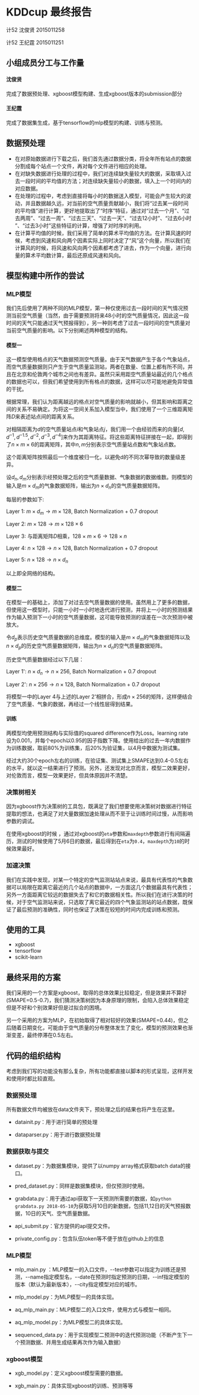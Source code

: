 # KDDcup 最终报告 

计52 沈俊贤 2015011258

计52 王纪霆 2015011251

## 小组成员分工与工作量 

#### 沈俊贤

完成了数据预处理、xgboost模型构建、生成xgboost版本的submission部分

#### 王纪霆

完成了数据集生成，基于tensorflow的mlp模型的构建、训练与预测。

## 数据预处理

- 在对原始数据进行下载之后，我们首先通过数据分类，将全年所有站点的数据分割成每个站点一个文件，再对每个文件进行相应的处理。
- 在对缺失数据进行处理的过程中，我们对连续缺失量较大的数据，采取填入过去一段时间的平均值的方法；对连续缺失量较小的数据，填入上一个时间内的对应数据。
- 在处理的过程中，考虑到直接将每小时的数据送入模型，可能会产生较大的波动，并且数据越久远，对当前的空气质量贡献越小，我们将“过去某一段时间的平均值”进行计算，更好地提取出了“时序”特征，通过对“过去一个月”、“过去两周”、“过去一周”、“过去三天”、“过去一天”、“过去12小时”、“过去6小时 ”、“过去3小时”这些特征的计算，增强了对时序的利用。
- 在计算平均值的时候，我们采用了简单的算术平均值的方法。在计算风速的时候，考虑到风速和风向两个因素实际上同时决定了“风”这个向量，所以我们在计算风的时候，将风速和风向两个因素都考虑了进去，作为一个向量，进行向量的算术平均数计算，最后还原成风速和风向。

## 模型构建中所作的尝试 

### MLP模型

我们先后使用了两种不同的MLP模型，第一种仅使用过去一段时间的天气情况预测当前空气质量（当然，由于需要预测将来48小时的空气质量情况，因此这一段时间的天气只能通过天气预报得到），另一种则考虑了过去一段时间的空气质量对当前空气质量的影响。以下分别阐述两种模型的结构。

#### 模型一

这一模型使用格点的天气数据预测空气质量。由于天气数据产生于各个气象站点，而空气质量数据则只产生于空气质量监测站，两者在数量、位置上都有所不同，并且在北京和伦敦两个城市之间也有差异。虽然只采用距空气质量站最近的几个格点的数据也可以，但我们希望使用到所有格点的数据，这样可以尽可能地避免异常值的干扰。

根据常理，我们认为距离越远的格点对空气质量的影响就越小，但其影响和距离之间的关系不易确定。为将这一空间关系加入模型当中，我们使用了一个三维距离矩阵$D$来表述站点间的距离关系。

对相隔距离为$d$的空气质量站点$i$和气象站点$j$，我们用一个由经验而来的向量$[d, d^{-1}, d^{-1.5}, d^{-2}, d^{-3}, d^{-4} ]$来作为其距离特征。将这些距离特征拼接在一起，即得到了$n \times m \times 6$的距离矩阵，其中$n, m$分别表示空气质量站点数和气象站点数。

这个距离矩阵按照最后一个维度被归一化，以避免d的不同次幂导致的数量级差异。

设$d_n, d_m$分别表示经预处理之后的空气质量数据、气象数据的数据维数。则模型的输入是$m \times d_m$的气象数据矩阵，输出为$n \times d_n$的空气质量数据矩阵。

每层的参数如下:

Layer 1: $m \times d_m \to m \times 128$, Batch Normalization + 0.7 dropout

Layer 2: $m \times 128 \to m \times 128 \times 6$

Layer 3: 与距离矩阵$D$相乘，$128 \times m \times 6 \to 128 \times n$

Layer 4: $n \times 128 \to n \times 128$, Batch Normalization + 0.7 dropout

Layer 5: $n \times 128 \to n \times d_n$

以上即全网络的结构。

#### 模型二

在模型一的基础上，添加了对过去空气质量数据的使用。虽然用上了更多的数据，但使用这一模型时，只能一小时一小时地迭代进行预测，并将上一小时的预测结果作为输入预测下一小时的空气质量数据，这可能导致预测的误差在一次次预测中被放大。

令$d_p$表示历史空气质量数据的总维度。模型的输入是$m \times d_m$的气象数据矩阵以及$n\times d_p$的历史空气质量数据矩阵，输出为$n \times d_n$的空气质量数据矩阵。

历史空气质量数据经过以下几层：

Layer 1': $n \times d_n \to n \times 256$, Batch Normalization + 0.7 dropout

Layer 2': $n \times 256 \to n \times 128$, Batch Normalization + 0.7 dropout

将模型一中的Layer 4与上述的Layer 2'相拼合，形成$n \times 256$的矩阵，这样便结合了空气质量、气象的数据，再经过一个线性层得到结果。

#### 训练

两模型均使用预测结构与实际值的squared difference作为Loss。learning rate设为0.001，并每个epoch以0.95的因子指数下降。使用给出的过去一年内数据作为训练数据，取前80%为训练集，后20%为验证集，以4月中数据为测试集。

经过大约30个epoch左右的训练，在验证集、测试集上SMAPE达到0.4-0.5左右的水平，就以这一结果进行了预测。另外，还发现对北京而言，模型二效果更好，对伦敦而言，模型一效果更好，但具体原因并不清楚。

### 决策树相关

因为xgboost作为决策树的工具包，既满足了我们想要使用决策树对数据进行特征提取的想法，也满足了对大量数据加速处理从而不至于让训练时间过慢，从而影响参数的调试。

在使用xgboost的时候 ，通过对xgboost的`eta`参数和`maxdepth`参数进行有间隔遍历，测试的时候使用了5月6日的数据，最后得到在`eta`为`0.4`，`maxdepth`为`10`的时候效果最好。

### 加速决策 

我们在实践中发现，对某一个特定的空气监测站站点来说，最具有代表性的气象数据可以局限在距离它最近的几个站点的数据中，一方面这几个数据最具有代表性；另外一方面距离它较远的数据失去了和它的数据相关性。所以我们在进行决策的时候，对于空气监测站来说，只选取了离它最近的四个气象监测站的站点数据，既保证了最后预测的准确性，同时也保证了决策在较短的时间内完成训练和预测。

## 使用的工具

- xgboost
- tensorflow
- scikit-learn

## 最终采用的方案

我们采用的一个方案是xgboost，取得的总体效果比较稳定，但是效果并不算好(SMAPE=0.5-0.7)，我们猜测决策树因为本身原理的限制，会陷入总体效果稳定但是不好和个别效果好但是过拟合的困境。

另一个采用的方案为MLP，在初始取得了相对较好的效果(SMAPE=0.44)，但之后随着日期变化，可能由于空气质量的分布整体发生了变化，模型的预测效果也渐渐变差，最终停滞在0.5左右。

##  代码的组织结构

考虑到我们写的功能没有那么复杂，所有功能都直接以脚本的形式呈现，这样开发和使用时都比较直观。

### 数据预处理

所有数据文件均被放在data文件夹下，预处理之后的结果也将产生在这里。

+ datainit.py：用于进行简单的预处理

+ dataparser.py：用于进行数据预处理

### 数据获取与提交

+ dataset.py：为数据集模块，提供了以numpy array格式获取batch data的接口。

+ pred\_dataset.py：同样是数据集模块，但仅预测时使用。

+ grabdata.py：用于通过api获取下一天预测所需要的数据，如`python grabdata.py 2018-05-10`为获取5月10日的新数据，包括11,12日的天气预报数据，10日的天气、空气质量数据。

+ api\_submit.py：官方提供的api提交文件。

+ private\_config.py：包含队伍token等不便于放在github上的信息

### MLP模型

+ mlp\_main.py ：MLP模型一的入口文件，--test参数可以指定为训练还是预测，--name指定模型名，--date在预测时指定预测的日期，--inf指定模型的版本（默认为最新版本），--city指定模型对应的城市。

+ mlp\_model.py：为MLP模型一的具体实现。

+ aq\_mlp\_main.py：MLP模型二的入口文件，使用方式与模型一相同。

+ aq\_mlp\_model.py：为MLP模型二的具体实现。

+ sequenced\_data.py：用于实现模型二预测中的迭代预测功能（不断产生下一个预测数据、并用生成结果再次作为输入数据）

### xgboost模型

+ xgb\_model.py：定义xgboost模型需要的数据。

+ xgb\_main.py：具体实现xgboost的训练、预测等等